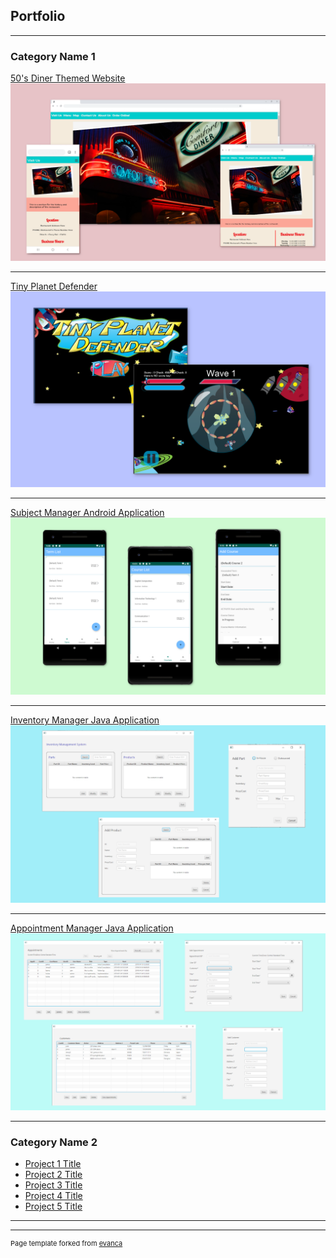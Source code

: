 ## Portfolio

---

### Category Name 1 

[50's Diner Themed Website](/50sPage)
<img src="images/50sDinerThumbnail2.png?raw=true"/>

---
[Tiny Planet Defender](/pdf/sample_presentation.pdf)
<img src="images/gameThumbnail.png?raw=true"/>

---
[Subject Manager Android Application](http://example.com/)
<img src="images/AndroidProjectThumbnail.png?raw=true"/>

---
[Inventory Manager Java Application](http://example.com/)
<img src="images/InventoryScreenshot.png?raw=true"/>

---
[Appointment Manager Java Application](http://example.com/)
<img src="images/AppointmentThumbnail.png?raw=true"/>

---

### Category Name 2

- [Project 1 Title](http://example.com/)
- [Project 2 Title](http://example.com/)
- [Project 3 Title](http://example.com/)
- [Project 4 Title](http://example.com/)
- [Project 5 Title](http://example.com/)

---




---
<p style="font-size:11px">Page template forked from <a href="https://github.com/evanca/quick-portfolio">evanca</a></p>
<!-- Remove above link if you don't want to attibute -->

